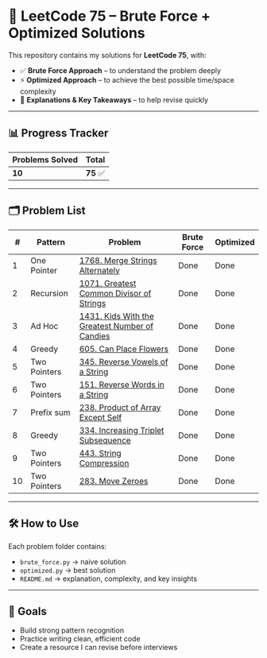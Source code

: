 # 🧩 LeetCode 75 – Brute Force + Optimized Solutions

This repository contains my solutions for **LeetCode 75**, with:
- ✅ **Brute Force Approach** – to understand the problem deeply
- ⚡ **Optimized Approach** – to achieve the best possible time/space complexity
- 📝 **Explanations & Key Takeaways** – to help revise quickly

---

## 📊 Progress Tracker
| Problems Solved | Total |
|-----------------|-------|
| **10**          | **75** ✅ |

---

## 🗂 Problem List

| #  | Pattern      | Problem                                                                                               | Brute Force | Optimized |
|----|--------------|-------------------------------------------------------------------------------------------------------|-------------|-----------|
| 1  | One Pointer  | [1768. Merge Strings Alternately](one_pointer/1768_merge_strings_alternatively)                       | Done        | Done      |
| 2  | Recursion    | [1071. Greatest Common Divisor of Strings](recursion/1071_greatest_common_divisor_of_strings)         | Done        | Done      |
| 3  | Ad Hoc       | [1431. Kids With the Greatest Number of Candies](adhoc/1431_kids_with_the_greatest_number_of_candies) | Done        | Done      |
| 4  | Greedy       | [605. Can Place Flowers](greedy/605_can_place_flowers)                                                | Done | Done      |
| 5  | Two Pointers | [345. Reverse Vowels of a String](two_pointers/345_reverse_vowels_of_a_string)                        | Done | Done      |
| 6  | Two Pointers | [151. Reverse Words in a String](two_pointers/151_reverse_words_in_a_string)                          | Done | Done      |
| 7  | Prefix sum   | [238. Product of Array Except Self](prefix_sum/238_product_of_array_except_self)                      | Done | Done      |
| 8  | Greedy       | [334. Increasing Triplet Subsequence](greedy/334_increasing_triplet_subsequence)                        | Done | Done      |
| 9  | Two Pointers | [443. String Compression](two_pointers/345_reverse_vowels_of_a_string)                        | Done | Done      |
| 10 | Two Pointers | [283. Move Zeroes](two_pointers/283_move_zeroes)                        | Done | Done      |


---

## 🛠 How to Use
Each problem folder contains:
- `brute_force.py` → naive solution
- `optimized.py` → best solution
- `README.md` → explanation, complexity, and key insights

---

## 🎯 Goals
- Build strong pattern recognition
- Practice writing clean, efficient code
- Create a resource I can revise before interviews
